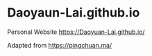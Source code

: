 # Daoyaun-Lai.github.io
Personal Website https://Daoyuan-Lai.github.io/

Adapted from https://pingchuan.ma/
